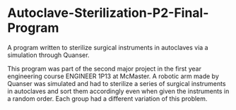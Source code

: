 # Autoclave-Sterilization-P2-Final-Program
A program written to sterilize surgical instruments in autoclaves via a simulation through Quanser.

This program was part of the second major project in the first year engineering course ENGINEER 1P13 at McMaster. A robotic arm made by Quanser was simulated and had to sterilize a series of surgical instruments in autoclaves and sort them accordingly even when given the instruments in a random order. Each group had a different variation of this problem.
